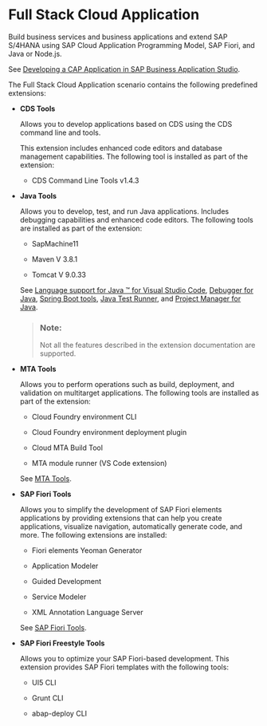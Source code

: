 <!-- loiode0af65a0d764bf3b40d2c2352c08393 -->

# Full Stack Cloud Application

Build business services and business applications and extend SAP S/4HANA using SAP Cloud Application Programming Model, SAP Fiori, and Java or Node.js.

See [Developing a CAP Application in SAP Business Application Studio](https://help.sap.com/viewer/9c36fdb911ae4cadab467a314d9e331f/Cloud/en-US/8a648174036a458688391c3ad7ee7cd5.html).

The Full Stack Cloud Application scenario contains the following predefined extensions:

-   **CDS Tools**

    Allows you to develop applications based on CDS using the CDS command line and tools.

    This extension includes enhanced code editors and database management capabilities. The following tool is installed as part of the extension:

    -   CDS Command Line Tools v1.4.3

-   **Java Tools**

    Allows you to develop, test, and run Java applications. Includes debugging capabilities and enhanced code editors. The following tools are installed as part of the extension:

    -   SapMachine11

    -   Maven V 3.8.1

    -   Tomcat V 9.0.33

    See [Language support for Java ™ for Visual Studio Code](https://github.com/redhat-developer/vscode-java), [Debugger for Java](https://github.com/Microsoft/vscode-java-debug), [Spring Boot tools](https://github.com/spring-projects/sts4), [Java Test Runner](https://marketplace.visualstudio.com/items?itemName=vscjava.vscode-java-test), and [Project Manager for Java](https://marketplace.visualstudio.com/items?itemName=vscjava.vscode-java-dependency).

    > ### Note:  
    > Not all the features described in the extension documentation are supported.

-   **MTA Tools**

    Allows you to perform operations such as build, deployment, and validation on multitarget applications. The following tools are installed as part of the extension:

    -   Cloud Foundry environment CLI

    -   Cloud Foundry environment deployment plugin

    -   Cloud MTA Build Tool

    -   MTA module runner \(VS Code extension\)

    See [MTA Tools](https://help.sap.com/viewer/209802f55bfd47fcaccecf1241df99f8/Cloud/en-US).

-   **SAP Fiori Tools**

    Allows you to simplify the development of SAP Fiori elements applications by providing extensions that can help you create applications, visualize navigation, automatically generate code, and more. The following extensions are installed:

    -   Fiori elements Yeoman Generator

    -   Application Modeler

    -   Guided Development

    -   Service Modeler

    -   XML Annotation Language Server

    See [SAP Fiori Tools](https://help.sap.com/viewer/product/SAP_FIORI_tools/Latest/en-US).

-   **SAP Fiori Freestyle Tools**

    Allows you to optimize your SAP Fiori-based development. This extension provides SAP Fiori templates with the following tools:

    -   UI5 CLI

    -   Grunt CLI

    -   abap-deploy CLI


